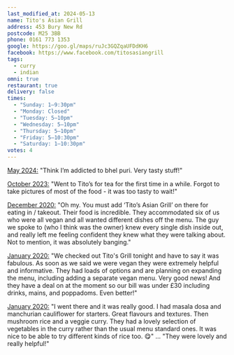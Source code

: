 ```yaml
---
last_modified_at: 2024-05-13
name: Tito's Asian Grill
address: 453 Bury New Rd
postcode: M25 3BB
phone: 0161 773 1353
google: https://goo.gl/maps/ruJc3GQZqaUFDdKH6
facebook: https://www.facebook.com/titosasiangrill
tags:
  - curry
  - indian
omni: true
restaurant: true
delivery: false
times:
  - "Sunday: 1–9:30pm"
  - "Monday: Closed"
  - "Tuesday: 5–10pm"
  - "Wednesday: 5–10pm"
  - "Thursday: 5–10pm"
  - "Friday: 5–10:30pm"
  - "Saturday: 1–10:30pm"
votes: 4
---
```


[May 2024:](https://www.instagram.com/p/C6raLtKN84I/) "Think I’m addicted to bhel puri. Very tasty stuff!"

[October 2023:](https://dumpoir.com/c/5382484333733658123) "Went to Tito’s for tea for the first time in a while. Forgot to take pictures of most of the food - it was too tasty to wait!"

[December 2020:](https://www.facebook.com/groups/veganprestwich/permalink/1282425088801571/?comment_id=1282461472131266) "Oh my. You must add ‘Tito’s Asian Grill’ on there for eating in / takeout. Their food is incredible. They accommodated six of us who were all vegan and all wanted different dishes off the menu. The guy we spoke to (who I think was the owner) knew every single dish inside out, and really left me feeling confident they knew what they were talking about. Not to mention, it was absolutely banging."

[January 2020:](https://www.facebook.com/groups/veganprestwich/permalink/1011984612512288/) "We checked out Tito's Grill tonight and have to say it was fabulous. As soon as we said we were vegan they were extremely helpful and informative. They had loads of options and are planning on expanding the menu, including adding a separate vegan menu. Very good news! And they have a deal on at the moment so our bill was under £30 including drinks, mains, and poppadoms. Even better!"

[January 2020:](https://www.facebook.com/groups/veganprestwich/permalink/1004624103248339/?comment_id=1004868133223936) "I went there and it was really good. I had masala dosa and manchurian cauliflower for starters. Great flavours and textures. Then mushroom rice and a veggie curry. They had a lovely selection of vegetables in the curry rather than the usual menu standard ones. It was nice to be able to try different kinds of rice too. 😋" ... "They were lovely and really helpful!"
